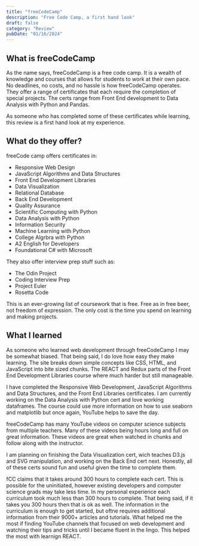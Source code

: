 ```yaml
---
title: "freeCodeCamp"
description: "Free Code Camp, a first hand look"
draft: false
category: "Review"
pubDate: "01/16/2024"
---
```


## What is freeCodeCamp

As the name says, freeCodeCamp is a free code camp. It is a wealth of knowledge and courses that allows for students to work at their own pace. 
No deadlines, no costs, and no hassle is how freeCodeCamp operates. They offer a range of certificates that each require the completion of special projects.
The certs range from Front End development to Data Analysis with Python and Pandas.

As someone who has completed some of these certificates while learning, this review is a first hand look at my experience. 

## What do they offer?

freeCode camp offers certificates in:
- Responsive Web Design
- JavaScript Algorithms and Data Structures
- Front End Development Libraries
- Data Visualization
- Relational Database
- Back End Development
- Quality Assurance
- Scientific Computing with Python
- Data Analysis with Python
- Information Security
- Machine Learning with Python
- College Algrbra with Python
- A2 English for Developers
- Foundational C# with Microsoft

They also offer interview prep stuff such as:
- The Odin Project
- Coding Interview Prep
- Project Euler
- Rosetta Code

This is an ever-growing list of coursework that is free. Free as in free beer, not freedom of expression. 
The only cost is the time you spend on learning and making projects.

## What I learned

As someone who learned web development through freeCodeCamp I may be somewhat biased. That being said, I do love how easy they make learning.
The site breaks down simple concepts like CSS, HTML, and JavaScript into bite sized chunks. 
The REACT and Redux parts of the Front End Development Libraries course where much harder but still manageable.

I have completed the Responsive Web Development, JavaScript Algorithms and Data Structures, and the Front End Libraries certificates. 
I am currently working on the Data Analysis with Python cert and love working dataframes.
The course could use more information on how to use seaborn and matplotlib but once again, YouTube helps to save the day. 

freeCodeCamp has many YouTube videos on computer science subjects from multiple teachers. 
Many of these videos being hours long and full on great information. 
These videos are great when watched in chunks and follow along with the instructor.

I am planning on finishing the Data Visualization cert, wich teaches D3.js and SVG manipulation, and working on the Back End cert next. 
Honestly, all of these certs sound fun and useful given the time to complete them.

fCC claims that it takes around 300 hours to complete each cert. This is possible for the uninitiated, however existing developers and computer science grads may take less time. 
In my personal experience each curriculum took much less than 300 hours to complete. That being said, if it takes you 300 hours then that is ok as well.
The information in the curriculum is enough to get started, but oftne requires additional information from their 9000+ articles and tutorials. 
What helped me the most if finding YouTube channels that focused on web development and watching their tips and tricks until I became fluent in the lingo.
This helped the most with learnign REACT.

